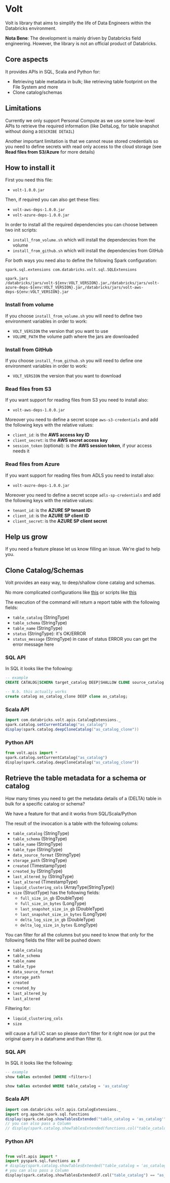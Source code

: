# Volt
Volt is library that aims to simplify the life of Data Engineers within the Databricks environment.

**Nota Bene**: The development is mainly driven by Databricks field engineering. However, the library is not an official product of Databricks.

## Core aspects

It provides APIs in SQL, Scala and Python for:

- Retrieving table metadata in bulk; like retrieving table footprint on the File System and more
- Clone catalog/schemas

## Limitations

Currently we only support Personal Compute as we use some low-level APIs to retrieve the required information (like DeltaLog, for table snapshot without doing a `DESCRIBE DETAIL`)

Another important limitation is that we cannot reuse stored credentials so you need to define secrets with read only access to the cloud storage (see **Read files from S3/Azure** for more details)

## How to install it

First you need this file:
- `volt-1.0.0.jar`

Then, if required you can also get these files:
- `volt-aws-deps-1.0.0.jar`
- `volt-azure-deps-1.0.0.jar`

In order to install all the required dependencies you can choose between two init scripts:
- `install_from_volume.sh` which will install the dependencies from the volume
- `install_from_github.sh` which will install the dependencies from GitHub

For both ways you need also to define the following Spark configuration:

```
spark.sql.extensions com.databricks.volt.sql.SQLExtensions

spark.jars /databricks/jars/volt-${env:VOLT_VERSION}.jar,/databricks/jars/volt-azure-deps-${env:VOLT_VERSION}.jar,/databricks/jars/volt-aws-deps-${env:VOLT_VERSION}.jar
```

### Install from volume
If you choose `install_from_volume.sh` you will need to define two environment variables in order to work:
- `VOLT_VERSION` the version that you want to use
- `VOLUME_PATH` the volume path where the jars are downloaded

### Install from GitHub
If you choose `install_from_github.sh` you will need to define one environment variables in order to work:
- `VOLT_VERSION` the version that you want to download

### Read files from S3

If you want support for reading files from S3 you need to install also:

- `volt-aws-deps-1.0.0.jar`

Moreover you need to define a secret scope `aws-s3-credentials` and add the following keys with the relative values:
- `client_id`: is the **AWS access key ID**
- `client_secret`: is the **AWS secret access key**
- `session_token` (optional): is the **AWS session token**, if your access needs it

### Read files from Azure

If you want support for reading files from ADLS you need to install also:

- `volt-auzre-deps-1.0.0.jar`

Moreover you need to define a secret scope `adls-sp-credentials` and add the following keys with the relative values:
- `tenant_id`: is the **AZURE SP tenant ID**
- `client_id`: is the **AZURE SP client ID**
- `client_secret`: is the **AZURE SP client secret**

## Help us grow

If you need a feature please let us know filling an issue. We're glad to help you.

## Clone Catalog/Schemas

Volt provides an easy way, to deep/shallow clone catalog and schemas.

No more complicated configurations like [this](https://community.databricks.com/t5/technical-blog/uc-catalog-cloning-an-automated-approach/ba-p/53460) or scripts like [this](https://github.com/vnderson/databricks-clone-catalog/blob/main/databrics_clone_catalog.ipynb)

The execution of the command will return a report table with the following fields:
- `table_catalog` (StringType)
- `table_schema` (StringType)
- `table_name` (StringType)
- `status` (StringType): it's OK/ERROR
- `status_message` (StringType) in case of status ERROR you can get the error message here

### SQL API

In SQL it looks like the following:

```sql
-- example
CREATE CATALOG|SCHEMA target_catalog DEEP|SHALLOW CLONE source_catalog [MANAGED LOCATION '<your-location>']
```

```sql
-- N.b. this actually works
create catalog as_catalog_clone DEEP clone as_catalog;
```

### Scala API

```scala
import com.databricks.volt.apis.CatalogExtensions._
spark.catalog.setCurrentCatalog("as_catalog")
display(spark.catalog.deepCloneCatalog("as_catalog_clone"))
```

### Python API

```python
from volt.apis import *
spark.catalog.setCurrentCatalog("as_catalog")
display(spark.catalog.deepCloneCatalog("as_catalog_clone"))
```

## Retrieve the table metadata for a schema or catalog

How many times you need to get the metadata details of a (DELTA) table in bulk for a specific catalog or schema?

We have a feature for that and it works from SQL/Scala/Python

The result of the invocation is a table with the following colums:

- `table_catalog` (StringType)
- `table_schema` (StringType)
- `table_name` (StringType)
- `table_type` (StringType)
- `data_source_format` (StringType)
- `storage_path` (StringType)
- `created` (TimestampType)
- `created_by` (StringType)
- `last_altered_by` (StringType)
- `last_altered` (TimestampType)
- `liquid_clustering_cols` (ArrayType(StringType))
- `size` (StructType) has the following fields:
    - `full_size_in_gb` (DoubleType)
    - `full_size_in_bytes` (LongType)
    - `last_snapshot_size_in_gb` (DoubleType)
    - `last_snapshot_size_in_bytes` (LongType)
    - `delta_log_size_in_gb` (DoubleType)
    - `delta_log_size_in_bytes` (LongType)

You can filter for all the columns but you need to know that only for the following fields the filter will be pushed down:
- `table_catalog`
- `table_schema`
- `table_name`
- `table_type`
- `data_source_format`
- `storage_path`
- `created`
- `created_by`
- `last_altered_by`
- `last_altered`

Filtering for:
- `liquid_clustering_cols`
- `size`

will cause a full UC scan so please don't filter for it right now (or put the original query in a dataframe and than filter it).

### SQL API

In SQL it looks like the following:

```sql
-- example
show tables extended [WHERE <filters>]
```

```sql
show tables extended WHERE table_catalog = 'as_catalog'
```

### Scala API

```scala
import com.databricks.volt.apis.CatalogExtensions._
import org.apache.spark.sql.functions
display(spark.catalog.showTablesExtended("table_catalog = 'as_catalog'"))
// you can also pass a Column
// display(spark.catalog.showTablesExtended(functions.col("table_catalog").equalTo("as_catalog")))
```

### Python API

```python

from volt.apis import *
import pyspark.sql.functions as F
# display(spark.catalog.showTablesExtended("table_catalog = 'as_catalog'"))
# you can also pass a Column
display(spark.catalog.showTablesExtended(F.col("table_catalog") == "as_catalog"))
```
